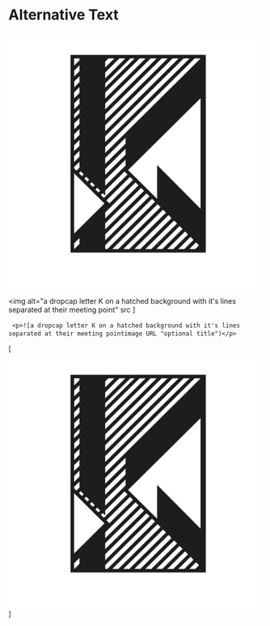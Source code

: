 # Alternative Text
                                                                                                                              

<img alt="a dropcap letter K  on a hatched background with it‘s lines separated at their meeting point" src="01-alternative-text/k-dropcap-polivka.png" />

<img alt="a dropcap letter K on a hatched background with it's lines separated at their meeting point" src
]
     
     <p>![a dropcap letter K on a hatched background with it's lines separated at their meeting pointimage URL "optional title")</p>
     
   [![Image Attributes Pro Demo Video](01-alternative-text/k-dropcap-polivka.png)]
